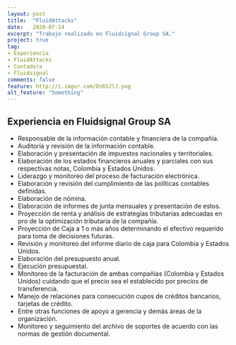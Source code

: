 ```yaml
---
layout: post
title:  "FluidAttacks"
date:   2020-07-14
excerpt: "Trabajo realizado en Fluidsignal Group SA."
project: true
tag:
- Experiencia
- FluidAttacks
- Contadora
- Fluidsignal
comments: false
feature: http://i.imgur.com/Ds6S7lJ.png
alt_feature: "Something"
---
```


## Experiencia en Fluidsignal Group SA
* Responsable de la información contable y financiera de la compañía.
* Auditoría y revisión de la información contable.
* Elaboración y presentación de impuestos nacionales y territoriales.
* Elaboración de los estados financieros anuales y parciales con sus respectivas notas, Colombia y Estados Unidos.
* Liderazgo y monitoreo del proceso de facturación electrónica.
* Elaboración y revisión del cumplimiento de las políticas contables definidas.
* Elaboración de nómina.
* Elaboración de informes de junta mensuales y presentación de estos.
* Proyección de renta y análisis de estrategias tributarias adecuadas en pro de la optimización tributaria de la compañía.
* Proyección de Caja a 1 o más años determinando el efectivo requerido para toma de decisiones futuras.
* Revisión y monitoreo del informe diario de caja para Colombia y Estados Unidos.
* Elaboración del presupuesto anual.
* Ejecución presupuestal.
* Monitoreo de la facturación de ambas compañías (Colombia y Estados Unidos) cuidando que el precio sea el establecido por precios de transferencia.
* Manejo de relaciones para consecución cupos de créditos bancarios, tarjetas de crédito.
* Entre otras funciones de apoyo a gerencia y demás áreas de la organización.
* Monitoreo y seguimiento del archivo de soportes de acuerdo con las normas de gestión documental.
